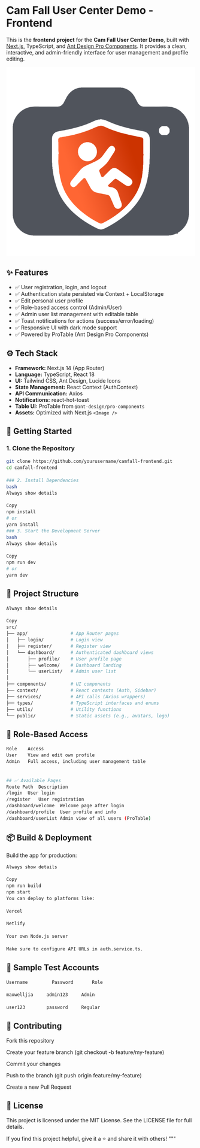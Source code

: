 # Cam Fall User Center Demo - Frontend

This is the **frontend project** for the **Cam Fall User Center Demo**, built with [Next.js](https://nextjs.org/), TypeScript, and [Ant Design Pro Components](https://procomponents.ant.design/). It provides a clean, interactive, and admin-friendly interface for user management and profile editing.

![Cam Fall Logo](./public/cam_fall.png)



## ✨ Features

- ✅ User registration, login, and logout  
- ✅ Authentication state persisted via Context + LocalStorage  
- ✅ Edit personal user profile  
- ✅ Role-based access control (Admin/User)  
- ✅ Admin user list management with editable table  
- ✅ Toast notifications for actions (success/error/loading)  
- ✅ Responsive UI with dark mode support  
- ✅ Powered by ProTable (Ant Design Pro Components)



## ⚙️ Tech Stack

- **Framework:** Next.js 14 (App Router)  
- **Language:** TypeScript, React 18  
- **UI:** Tailwind CSS, Ant Design, Lucide Icons  
- **State Management:** React Context (AuthContext)  
- **API Communication:** Axios  
- **Notifications:** react-hot-toast  
- **Table UI:** ProTable from `@ant-design/pro-components`  
- **Assets:** Optimized with Next.js `<Image />`  



## 🚀 Getting Started

### 1. Clone the Repository

```bash
git clone https://github.com/yourusername/camfall-frontend.git
cd camfall-frontend

### 2. Install Dependencies
bash
Always show details

Copy
npm install
# or
yarn install
### 3. Start the Development Server
bash
Always show details

Copy
npm run dev
# or
yarn dev
```


## 📁 Project Structure
```bash
Always show details

Copy
src/
├── app/                # App Router pages
│   ├── login/          # Login view
│   ├── register/       # Register view
│   └── dashboard/      # Authenticated dashboard views
│       ├── profile/    # User profile page
│       ├── welcome/    # Dashboard landing
│       └── userList/   # Admin user list
│
├── components/         # UI components
├── context/            # React contexts (Auth, Sidebar)
├── services/           # API calls (Axios wrappers)
├── types/              # TypeScript interfaces and enums
├── utils/              # Utility functions
└── public/             # Static assets (e.g., avatars, logo)
```


## 🔐 Role-Based Access
```bash
Role	Access
User	View and edit own profile
Admin	Full access, including user management table


## ✅ Available Pages
Route Path	Description
/login	User login
/register	User registration
/dashboard/welcome	Welcome page after login
/dashboard/profile	User profile and info
/dashboard/userList	Admin view of all users (ProTable)
```


## 📦 Build & Deployment
Build the app for production:

```bash
Always show details

Copy
npm run build
npm start
You can deploy to platforms like:

Vercel

Netlify

Your own Node.js server

Make sure to configure API URLs in auth.service.ts.
```


## 🧪 Sample Test Accounts
```bash
Username	     Password	    Role

maxwelljia	   admin123	    Admin

user123	       password	    Regular
```


## 🤝 Contributing
Fork this repository

Create your feature branch (git checkout -b feature/my-feature)

Commit your changes

Push to the branch (git push origin feature/my-feature)

Create a new Pull Request



## 📄 License
This project is licensed under the MIT License.
See the LICENSE file for full details.

If you find this project helpful, give it a ⭐ and share it with others!
"""
